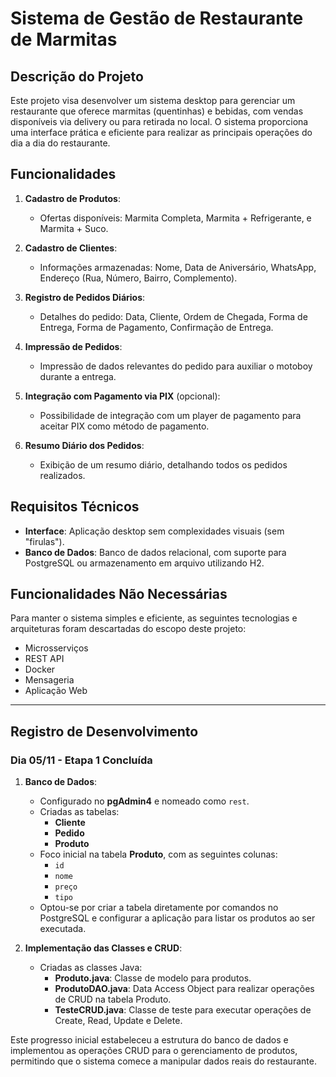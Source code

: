 # Sistema de Gestão de Restaurante de Marmitas

## Descrição do Projeto

Este projeto visa desenvolver um sistema desktop para gerenciar um restaurante que oferece marmitas (quentinhas) e bebidas, com vendas disponíveis via delivery ou para retirada no local. O sistema proporciona uma interface prática e eficiente para realizar as principais operações do dia a dia do restaurante.

## Funcionalidades

1. **Cadastro de Produtos**:
   - Ofertas disponíveis: Marmita Completa, Marmita + Refrigerante, e Marmita + Suco.

2. **Cadastro de Clientes**:
   - Informações armazenadas: Nome, Data de Aniversário, WhatsApp, Endereço (Rua, Número, Bairro, Complemento).

3. **Registro de Pedidos Diários**:
   - Detalhes do pedido: Data, Cliente, Ordem de Chegada, Forma de Entrega, Forma de Pagamento, Confirmação de Entrega.

4. **Impressão de Pedidos**:
   - Impressão de dados relevantes do pedido para auxiliar o motoboy durante a entrega.

5. **Integração com Pagamento via PIX** (opcional):
   - Possibilidade de integração com um player de pagamento para aceitar PIX como método de pagamento.

6. **Resumo Diário dos Pedidos**:
   - Exibição de um resumo diário, detalhando todos os pedidos realizados.

## Requisitos Técnicos

- **Interface**: Aplicação desktop sem complexidades visuais (sem "firulas").
- **Banco de Dados**: Banco de dados relacional, com suporte para PostgreSQL ou armazenamento em arquivo utilizando H2.

## Funcionalidades Não Necessárias

Para manter o sistema simples e eficiente, as seguintes tecnologias e arquiteturas foram descartadas do escopo deste projeto:
- Microsserviços
- REST API
- Docker
- Mensageria
- Aplicação Web

---

## Registro de Desenvolvimento

### Dia 05/11 - Etapa 1 Concluída

1. **Banco de Dados**:
   - Configurado no **pgAdmin4** e nomeado como `rest`.
   - Criadas as tabelas:
     - **Cliente**
     - **Pedido**
     - **Produto**
   - Foco inicial na tabela **Produto**, com as seguintes colunas:
     - `id`
     - `nome`
     - `preço`
     - `tipo`
   - Optou-se por criar a tabela diretamente por comandos no PostgreSQL e configurar a aplicação para listar os produtos ao ser executada.

2. **Implementação das Classes e CRUD**:
   - Criadas as classes Java:
     - **Produto.java**: Classe de modelo para produtos.
     - **ProdutoDAO.java**: Data Access Object para realizar operações de CRUD na tabela Produto.
     - **TesteCRUD.java**: Classe de teste para executar operações de Create, Read, Update e Delete.
   
Este progresso inicial estabeleceu a estrutura do banco de dados e implementou as operações CRUD para o gerenciamento de produtos, permitindo que o sistema comece a manipular dados reais do restaurante.
